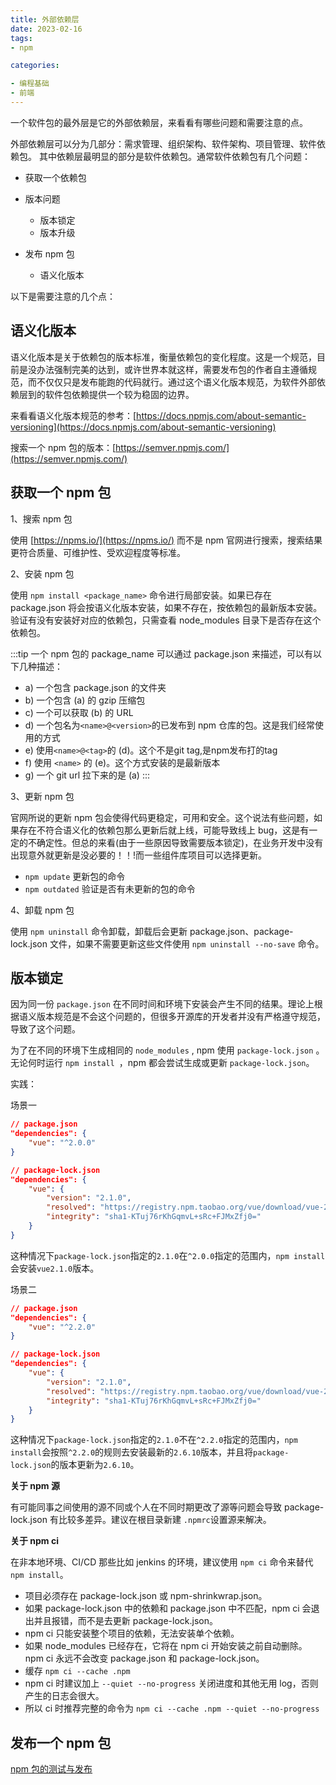 ```yaml
---
title: 外部依赖层
date: 2023-02-16
tags:
- npm

categories:

- 编程基础
- 前端
---
```


一个软件包的最外层是它的外部依赖层，来看看有哪些问题和需要注意的点。

外部依赖层可以分为几部分：需求管理、组织架构、软件架构、项目管理、软件依赖包。 其中依赖层最明显的部分是软件依赖包。通常软件依赖包有几个问题：

- 获取一个依赖包

- 版本问题
  - 版本锁定
  - 版本升级

- 发布 npm 包
  - 语义化版本

以下是需要注意的几个点：



 ## 语义化版本

语义化版本是关于依赖包的版本标准，衡量依赖包的变化程度。这是一个规范，目前是没办法强制完美的达到，或许世界本就这样，需要发布包的作者自主遵循规范，而不仅仅只是发布能跑的代码就行。通过这个语义化版本规范，为软件外部依赖层到的软件包依赖提供一个较为稳固的边界。

来看看语义化版本规范的参考：[https://docs.npmjs.com/about-semantic-versioning](https://docs.npmjs.com/about-semantic-versioning)

搜索一个 npm 包的版本：[https://semver.npmjs.com/](https://semver.npmjs.com/)



## 获取一个 npm 包

1、搜索 npm 包

使用 [https://npms.io/](https://npms.io/) 而不是 npm 官网进行搜索，搜索结果更符合质量、可维护性、受欢迎程度等标准。

2、安装 npm 包

使用 `npm install <package_name>`  命令进行局部安装。如果已存在 package.json 将会按语义化版本安装，如果不存在，按依赖包的最新版本安装。验证有没有安装好对应的依赖包，只需查看 node_modules 目录下是否存在这个依赖包。

:::tip
一个 npm 包的 package_name 可以通过 package.json 来描述，可以有以下几种描述：

- a) 一个包含 package.json 的文件夹
- b) 一个包含 (a) 的 gzip 压缩包
- c) 一个可以获取 (b) 的 URL
- d) 一个包名为`<name>@<version>`的已发布到 npm 仓库的包。这是我们经常使用的方式
- e) 使用`<name>@<tag>`的 (d)。这个不是git tag,是npm发布打的tag
- f) 使用 `<name>` 的 (e)。这个方式安装的是最新版本
- g) 一个 git url 拉下来的是 (a)
:::

3、更新 npm 包

官网所说的更新 npm 包会使得代码更稳定，可用和安全。这个说法有些问题，如果存在不符合语义化的依赖包那么更新后就上线，可能导致线上 bug，这是有一定的不确定性。但总的来看(由于一些原因导致需要版本锁定)，在业务开发中没有出现意外就更新是没必要的！！!而一些组件库项目可以选择更新。

- `npm update`  更新包的命令
- `npm outdated` 验证是否有未更新的包的命令

4、卸载 npm 包

使用 `npm uninstall` 命令卸载，卸载后会更新 package.json、package-lock.json 文件，如果不需要更新这些文件使用 `npm uninstall --no-save` 命令。

## 版本锁定

因为同一份 `package.json` 在不同时间和环境下安装会产生不同的结果。理论上根据语义版本规范是不会这个问题的，但很多开源库的开发者并没有严格遵守规范，导致了这个问题。

为了在不同的环境下生成相同的 `node_modules` , npm 使用 `package-lock.json` 。无论何时运行 `npm install `，npm 都会尝试生成或更新 `package-lock.json`。

实践：

场景一

```json
// package.json
"dependencies": {
	"vue": "^2.0.0"
}

// package-lock.json
"dependencies": {
	"vue": {
		"version": "2.1.0",
		"resolved": "https://registry.npm.taobao.org/vue/download/vue-2.1.0.tgz",
		"integrity": "sha1-KTuj76rKhGqmvL+sRc+FJMxZfj0="
	}
}
```

这种情况下`package-lock.json`指定的`2.1.0`在`^2.0.0`指定的范围内，`npm install`会安装`vue2.1.0`版本。

场景二

```json
// package.json
"dependencies": {
	"vue": "^2.2.0"
}

// package-lock.json
"dependencies": {
	"vue": {
		"version": "2.1.0",
		"resolved": "https://registry.npm.taobao.org/vue/download/vue-2.1.0.tgz",
		"integrity": "sha1-KTuj76rKhGqmvL+sRc+FJMxZfj0="
	}
}
```

这种情况下`package-lock.json`指定的`2.1.0`不在`^2.2.0`指定的范围内，`npm install`会按照`^2.2.0`的规则去安装最新的`2.6.10`版本，并且将`package-lock.json`的版本更新为`2.6.10`。



**关于 npm 源**

有可能同事之间使用的源不同或个人在不同时期更改了源等问题会导致 package-lock.json 有比较多差异。建议在根目录新建 `.npmrc`设置源来解决。



**关于 npm ci**

在非本地环境、CI/CD 那些比如 jenkins 的环境，建议使用 `npm ci` 命令来替代 `npm install`。

- 项目必须存在 package-lock.json 或 npm-shrinkwrap.json。
- 如果 package-lock.json 中的依赖和 package.json 中不匹配，npm ci 会退出并且报错，而不是去更新 package-lock.json。
- npm ci 只能安装整个项目的依赖，无法安装单个依赖。
- 如果 node_modules 已经存在，它将在 npm ci 开始安装之前自动删除。
  npm ci 永远不会改变 package.json 和 package-lock.json。
- 缓存 `npm ci --cache .npm`
- npm ci 时建议加上 `--quiet --no-progress` 关闭进度和其他无用 log，否则产生的日志会很大。
- 所以 ci 时推荐完整的命令为 `npm ci --cache .npm --quiet --no-progress`



## 发布一个 npm 包

[npm 包的测试与发布](../前端/npm包的测试与发布.html)























